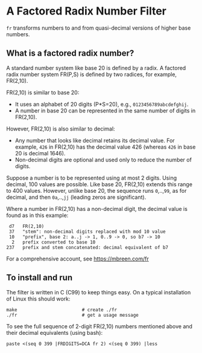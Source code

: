 # A Factored Radix Number Filter

`fr` transforms numbers to and from quasi-decimal versions of
higher base numbers.

## What is a factored radix number?

A standard number system like base 20 is defined by a radix.
A factored radix number system FR(P,S) is defined by two radices,
for example, FR(2,10).

FR(2,10) is similar to base 20:
- It uses an alphabet of 20 digits (P*S=20),
  e.g., `0123456789abcdefghij`.
- A number in base 20 can be represented in the same number of digits
  in FR(2,10).

However, FR(2,10) is also similar to decimal:
- Any number that looks like decimal retains its decimal value.
  For example, `426` in FR(2,10) has the decimal value 426
  (whereas `426` in base 20 is decimal 1646).
- Non-decimal digits are optional and used only to reduce the
  number of digits.

Suppose a number is to be represented using at most 2 digits.
Using decimal, 100 values are possible.
Like base 20, FR(2,10) extends this range to 400 values.
However, unlike base 20, the sequence runs
`0`,..,`99`, as for decimal, and then `0a`,..,`jj`
(leading zeros are significant).

Where a number in FR(2,10) has a non-decimal digit,
the decimal value is found as in this example:

```
 d7   FR(2,10)
 37   "stem": non-decimal digits replaced with mod 10 value
 10   "prefix", base 2: a..j -> 1, 0..9 -> 0, so b7 -> 10
  2   prefix converted to base 10
237   prefix and stem concatenated: decimal equivalent of b7
```

For a comprehensive account, see <https://mbreen.com/fr>


## To install and run

The filter is written in C (C99) to keep things easy.
On a typical installation of Linux this should work:
```
make                        # create ./fr
./fr                        # get a usage message
```

To see the full sequence of 2-digit FR(2,10) numbers mentioned above
and their decimal equivalents (using bash):
```
paste <(seq 0 399 |FRDIGITS=DCA fr 2) <(seq 0 399) |less
```
